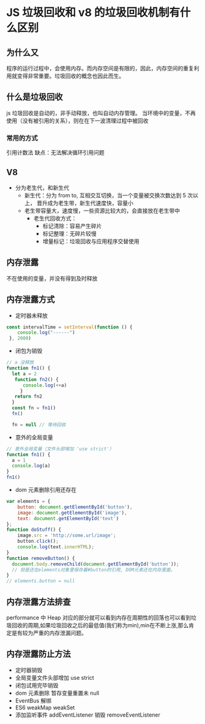 # JS 垃圾回收和 v8 的垃圾回收机制有什么区别

## 为什么又
程序的运行过程中，会使用内存。而内存空间是有限的，因此，内存空间的重复利用就变得非常重要。垃圾回收的概念也因此而生。
## 什么是垃圾回收

js 垃圾回收是自动的，非手动释放，也叫自动内存管理。
当环境中的变量，不再使用（没有被引用的关系），则在在下一波清理过程中被回收

### 常用的方式
引用计数法
缺点：无法解决循环引用问题

## V8

- 分为老生代，和新生代
  - 新生代：分为 from to, 互相交互切换，当一个变量被交换次数达到 5 次以上， 晋升成为老生带，新生代速度快，容量小
  - 老生带容量大，速度慢，一些资源比较大的，会直接放在老生带中
    - 老生代回收方式：
      - 标记清除：容易产生碎片
      - 标记整理：无碎片较慢
      - 增量标记：垃圾回收与应用程序交替使用

## 内存泄露

不在使用的变量，并没有得到及时释放

## 内存泄露方式

- 定时器未释放
```js
const intervalTime = setInterval(function () {
    console.log("------")
 }, 2000)
```
- 闭包为销毁
```js
// a 没释放
function fn1() {
  let a = 2
   function fn2() {
      console.log(++a)
     }
   return fn2
  }
  const fn = fn1()
  fn()

  fn = null // 等待回收
```
- 意外的全局变量
```js
// 意外全局变量（文件头部增加 'use strict'）
function fn1() {
  a = 1
  console.log(a)
}
fn1()
```
- dom 元素删除引用还存在
```js 
var elements = {
    button: document.getElementById('button'),
    image: document.getElementById('image'),
    text: document.getElementById('text')
};
function doStuff() {
    image.src = 'http://some.url/image';
    button.click();
    console.log(text.innerHTML);
}
function removeButton() {
  document.body.removeChild(document.getElementById('button'));
  // 但是还在elements对象里保存着#button的引用, DOM元素还在内存里面。
}
// elements.button = null
```

## 内存泄露方法排查
performance 中 Heap 对应的部分就可以看到内存在周期性的回落也可以看到垃圾回收的周期,如果垃圾回收之后的最低值(我们称为min),min在不断上涨,那么肯定是有较为严重的内存泄漏问题。


## 内存泄露防止方法
- 定时器销毁
- 全局变量文件头部增加 use strict
- 闭包试用完毕销毁
- dom 元素删除 暂存变量重置未 null
- EventBus 解绑
- ES6 weakMap weakSet
- 添加监听事件 addEventListener 销毁 removeEventListener